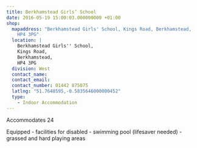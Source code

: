 ```yaml
---
title: Berkhamstead Girls’ School
date: 2016-05-19 15:00:03.000000000 +01:00
shop:
  mapaddress: "Berkhamstead Girls' School, Kings Road, Berkhamstead,
    HP4 3PG"
  location: |
    Berkhamstead Girls'' School,  
    Kings Road,  
    Berkhamstead,  
    HP4 3PG
  division: West
  contact_name: 
  contact_email: 
  contact_number: 01442 875075
  latlng: "51.7648595,-0.5835646000000452"
  type:
    - Indoor Accommodation
---
```

<p>Accommodates 24</p>
<p>Equipped - facilities for disabled - swimming pool (lifesaver needed) - grassed and hard playing areas</p>
